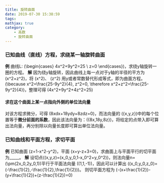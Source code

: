 ```yaml
---
title: 旋转曲面
date: 2019-07-30 15:38:59
tags: 
mathjax: true
category:
    - 高数
    - 旋转曲面
---
```

### 已知曲线（直线）方程，求绕某一轴旋转曲面
**例**
曲线L: \(\begin{cases} 4x^2+9y^2=25 \\ z=0 \end{cases}\)，求绕y轴旋转一圈的方程。
**解**
因为绕y轴旋转，因此曲线上每一点对于y轴的半径的平方为 \(x^2+z^2\)，将 \(x^2\)、 \(z^2\) 用y或者常数替代形成等式，即为曲面方程。
\(\because  x^2=\frac{25-9y^2}{4}, z^2=0, \therefore x^2+z^2=\frac{25-9y^2}{4}\)，整理可得 \(4x^2+9y^2+4z^2=25\)
#### 求在这个曲面上某一点指向外侧的单位法向量
对该方程求微分，可得 \(8xdx+18ydy+8zdz=0\)，而法向量的 \(\{x,y,z\}\)中的每个位置等于**微分前面的系数**，因此该法向量为：\(\{8x,18y,8z\}\)，将给定的点带入即可算出法向量，再分别除以向量长度即可算出单位法向量。

### 已知曲线和平面方程，求切平面
**例**
已知曲面 \(z=1-x^2-y^2\)，平面 \(x+y-z+3=0\)，求曲面上与平面平行的切平面为_____。
**解**
设切点\((x,y,z)=(x_0,y_0,1-x_0^2+y_0^2)\)，则法向量n= \(\pm(2x_0,2y_0,1)\)平行于平面法向量 \((1,1,-1)\)，因此可以计算出 \((x_0,y_0,z_0)=(-\frac{1}{2},-\frac{1}{2},\frac{1}{2})\)。
则切平面方程为 \(-(x+\frac{1}{2})-(y+\frac{1}{2})+(z-\frac{1}{2})=0\) 